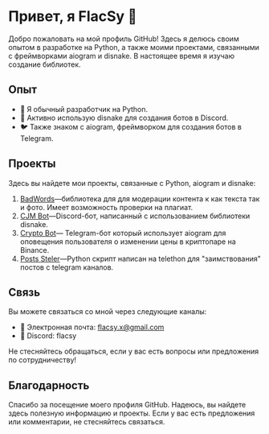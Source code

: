 # Привет, я FlacSy 👋

Добро пожаловать на мой профиль GitHub! Здесь я делюсь своим опытом в разработке на Python, а также моими проектами, связанными с фреймворками aiogram и disnake. В настоящее время я изучаю создание библиотек.

## Опыт

- 🐍 Я обычный разработчик на Python.
- 💬 Активно использую disnake для создания ботов в Discord.
- 🐦 Также знаком с aiogram, фреймворком для создания ботов в Telegram.

## Проекты

Здесь вы найдете мои проекты, связанные с Python, aiogram и disnake:

1. [BadWords](https://github.com/FlacSy/badwords)—библиотека для для модерации контента к как текста так и фото. Имеет возможность проверки на плагиат.
2. [CJM Bot](https://github.com/FlacSy/CJM-Bot)—Discord-бот, написанный с использованием библиотеки disnake.
3. [Crypto Bot](https://github.com/FlacSy/CryptoBot)— Telegram-бот который использует aiogram  для оповещения пользователя о изменении цены в криптопаре на Binance. 
4. [Posts Steler](https://github.com/FlacSy/)—Python скрипт написан на telethon для "заимствования" постов с telegram каналов.

## Связь

Вы можете связаться со мной через следующие каналы:

- 📧 Электронная почта: flacsy.x@gmail.com
- 💼 Discord: flacsy

Не стесняйтесь обращаться, если у вас есть вопросы или предложения по сотрудничеству!

## Благодарность

Спасибо за посещение моего профиля GitHub. Надеюсь, вы найдете здесь полезную информацию и проекты. Если у вас есть предложения или комментарии, не стесняйтесь связаться.